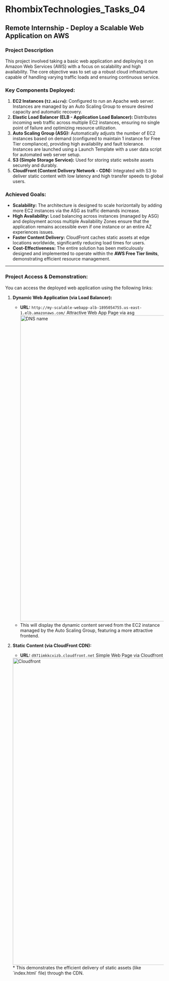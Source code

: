# RhombixTechnologies_Tasks_04

## Remote Internship -  Deploy a Scalable Web Application on AWS

### Project Description
This project involved taking a basic web application and deploying it on Amazon Web Services (AWS) with a focus on scalability and high availability. The core objective was to set up a robust cloud infrastructure capable of handling varying traffic loads and ensuring continuous service.

### Key Components Deployed:

1.  **EC2 Instances (`t2.micro`):** Configured to run an Apache web server. Instances are managed by an Auto Scaling Group to ensure desired capacity and automatic recovery.
2.  **Elastic Load Balancer (ELB - Application Load Balancer):** Distributes incoming web traffic across multiple EC2 instances, ensuring no single point of failure and optimizing resource utilization.
3.  **Auto Scaling Group (ASG):** Automatically adjusts the number of EC2 instances based on demand (configured to maintain 1 instance for Free Tier compliance), providing high availability and fault tolerance. Instances are launched using a Launch Template with a user data script for automated web server setup.
4.  **S3 (Simple Storage Service):** Used for storing static website assets securely and durably.
5.  **CloudFront (Content Delivery Network - CDN):** Integrated with S3 to deliver static content with low latency and high transfer speeds to global users.

### Achieved Goals:

*   **Scalability:** The architecture is designed to scale horizontally by adding more EC2 instances via the ASG as traffic demands increase.
*   **High Availability:** Load balancing across instances (managed by ASG) and deployment across multiple Availability Zones ensure that the application remains accessible even if one instance or an entire AZ experiences issues.
*   **Faster Content Delivery:** CloudFront caches static assets at edge locations worldwide, significantly reducing load times for users.
*   **Cost-Effectiveness:** The entire solution has been meticulously designed and implemented to operate within the **AWS Free Tier limits**, demonstrating efficient resource management.

---

### Project Access & Demonstration:

You can access the deployed web application using the following links:

1.  **Dynamic Web Application (via Load Balancer):**
    *   **URL:** `http://my-scalable-webapp-alb-1895054755.us-east-1.elb.amazonaws.com/`
        Attractive Web App Page via asg
        <img width="1906" height="972" alt="DNS name" src="https://github.com/user-attachments/assets/a94ef7f5-a250-4c56-a4c2-719c1e61514e" />
    *   This will display the dynamic content served from the EC2 instance managed by the Auto Scaling Group, featuring a more attractive frontend.

2.  **Static Content (via CloudFront CDN):**
    *   **URL:** `d971imkkcxizb.cloudfront.net`
      Simple Web Page via Cloudfront
     <img width="1911" height="975" alt="Cloudfront" src="https://github.com/user-attachments/assets/93211549-a2d0-4cc9-8c42-26904c0fb418" />
    *   This demonstrates the efficient delivery of static assets (like `index.html` file) through the CDN.

